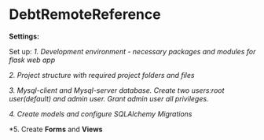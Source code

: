# DebtRemoteReference

**Settings:**

Set up:
*1. Development environment - necessary packages and modules for flask web app*

*2. Project structure with required project folders and files*

*3. Mysql-client and Mysql-server database. Create two users:root user(default) and admin user. Grant admin user all privileges.*

*4. Create models and configure SQLAlchemy Migrations*

*5. Create **Forms** and **Views**
